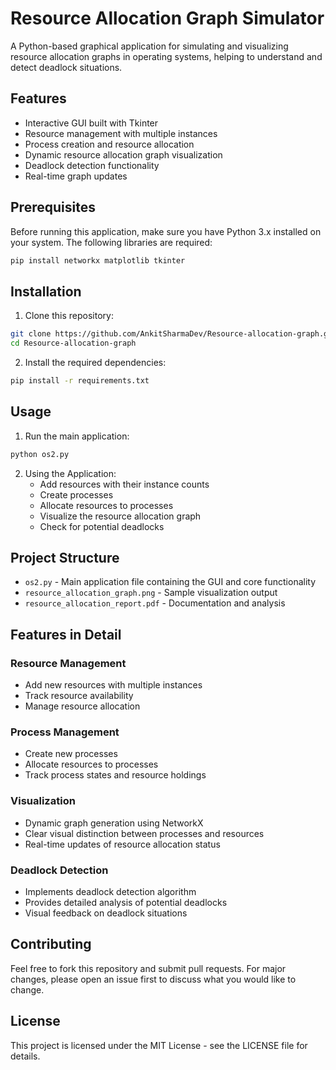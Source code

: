 # Resource Allocation Graph Simulator

A Python-based graphical application for simulating and visualizing resource allocation graphs in operating systems, helping to understand and detect deadlock situations.

## Features

- Interactive GUI built with Tkinter
- Resource management with multiple instances
- Process creation and resource allocation
- Dynamic resource allocation graph visualization
- Deadlock detection functionality
- Real-time graph updates

## Prerequisites

Before running this application, make sure you have Python 3.x installed on your system. The following libraries are required:

```bash
pip install networkx matplotlib tkinter
```

## Installation

1. Clone this repository:
```bash
git clone https://github.com/AnkitSharmaDev/Resource-allocation-graph.git
cd Resource-allocation-graph
```

2. Install the required dependencies:
```bash
pip install -r requirements.txt
```

## Usage

1. Run the main application:
```bash
python os2.py
```

2. Using the Application:
   - Add resources with their instance counts
   - Create processes
   - Allocate resources to processes
   - Visualize the resource allocation graph
   - Check for potential deadlocks

## Project Structure

- `os2.py` - Main application file containing the GUI and core functionality
- `resource_allocation_graph.png` - Sample visualization output
- `resource_allocation_report.pdf` - Documentation and analysis

## Features in Detail

### Resource Management
- Add new resources with multiple instances
- Track resource availability
- Manage resource allocation

### Process Management
- Create new processes
- Allocate resources to processes
- Track process states and resource holdings

### Visualization
- Dynamic graph generation using NetworkX
- Clear visual distinction between processes and resources
- Real-time updates of resource allocation status

### Deadlock Detection
- Implements deadlock detection algorithm
- Provides detailed analysis of potential deadlocks
- Visual feedback on deadlock situations

## Contributing

Feel free to fork this repository and submit pull requests. For major changes, please open an issue first to discuss what you would like to change.

## License

This project is licensed under the MIT License - see the LICENSE file for details.